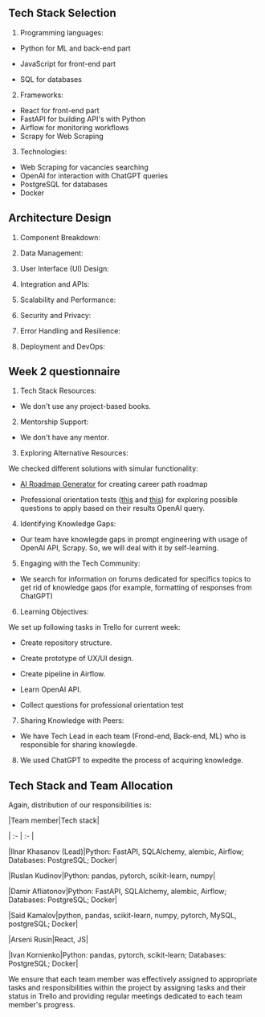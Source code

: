 ## Tech Stack Selection

1. Programming languages:

- Python for ML and back-end part

- JavaScript for front-end part

- SQL for databases

2. Frameworks:

- React for front-end part
- FastAPI for building API's with Python
- Airflow for monitoring workflows
- Scrapy for Web Scraping

3. Technologies:

- Web Scraping for vacancies searching
- OpenAI for interaction with ChatGPT queries
- PostgreSQL for databases
- Docker

## Architecture Design

1. Component Breakdown:
	

2. Data Management:

3. User Interface (UI) Design:

4. Integration and APIs:

5. Scalability and Performance:

6. Security and Privacy:

7. Error Handling and Resilience:

8. Deployment and DevOps:

## Week 2 questionnaire

1. Tech Stack Resources:

- We don't use any project-based books.

2. Mentorship Support:

- We don't have any mentor.

3. Exploring Alternative Resources:

We checked different solutions with simular functionality:

- [AI Roadmap Generator](https://ai-roadmap.com/) for creating career path roadmap

- Professional orientation tests ([this](https://www.careerexplorer.com/career-test/) and [this](https://www.123test.com/career-test/)) for exploring possible questions to apply based on their results OpenAI query.

4. Identifying Knowledge Gaps:

- Our team have knowlegde gaps in prompt engineering with usage of OpenAI API, Scrapy. So, we will deal with it by self-learning.

5. Engaging with the Tech Community:

- We search for information on forums dedicated for specifics topics to get rid of knowledge gaps (for example, formatting of responses from ChatGPT)

6. Learning Objectives:

We set up following tasks in Trello for current week:

- Create repository structure.

- Create prototype of UX/UI design.

- Create pipeline in Airflow.

- Learn OpenAI API.

- Collect questions for professional orientation test

7. Sharing Knowledge with Peers:

- We have Tech Lead in each team (Frond-end, Back-end, ML) who is responsible for sharing knowlegde.

8. We used ChatGPT to expedite the process of acquiring knowledge.

## Tech Stack and Team Allocation

Again, distribution of our responsibilities is:

|Team member|Tech stack|

| :- | :- |

|Ilnar Khasanov (Lead)|Python: FastAPI, SQLAlchemy, alembic, Airflow; Databases: PostgreSQL; Docker|

|Ruslan Kudinov|Python: pandas, pytorch, scikit-learn, numpy|

|Damir Afliatonov|Python: FastAPI, SQLAlchemy, alembic, Airflow; Databases: PostgreSQL; Docker|

|Said Kamalov|python, pandas, scikit-learn, numpy, pytorch, MySQL, postgreSQL; Docker|

|Arseni Rusin|React, JS|

|Ivan Kornienko|Python: pandas, pytorch, scikit-learn; Databases: PostgreSQL; Docker|

We ensure that each team member was effectively assigned to appropriate tasks and responsibilities within the project by assigning tasks and their status in Trello and providing regular meetings dedicated to each team member's progress.